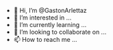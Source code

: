 - 👋 Hi, I’m @GastonArlettaz
- 👀 I’m interested in ...
- 🌱 I’m currently learning ...
- 💞️ I’m looking to collaborate on ...
- 📫 How to reach me ...

<!---
GastonArlettaz/GastonArlettaz is a ✨ special ✨ repository because its `README.md` (this file) appears on your GitHub profile.
You can click the Preview link to take a look at your changes.
--->
